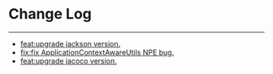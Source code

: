 # Change Log
---

- [feat:upgrade jackson version.](https://github.com/Tencent/spring-cloud-tencent/pull/1258)
- [fix:fix ApplicationContextAwareUtils NPE bug.](https://github.com/Tencent/spring-cloud-tencent/pull/1296)
- [feat:upgrade jacoco version.](https://github.com/Tencent/spring-cloud-tencent/pull/1307)
